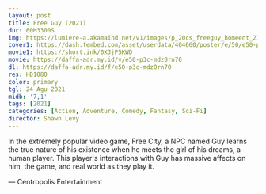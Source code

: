 ```yaml
---
layout: post
title: Free Guy (2021)
dur: 60M3300S
img: https://lumiere-a.akamaihd.net/v1/images/p_20cs_freeguy_homeent_21930_49e74453.jpeg?region=0%2C0%2C540%2C810
cover1: https://dash.fembed.com/asset/userdata/404660/poster/e/50/e50-p3c-mdz0rn70.png?v=1654183655
movie1: https://short.ink/0XJjP5KWD
movie: https://daffa-adr.my.id/v/e50-p3c-mdz0rn70
dl: https://daffa-adr.my.id/f/e50-p3c-mdz0rn70
res: HD1080
color: primary
tgl: 24 Agu 2021
midb: '7,1'
tags: [2021]
categories: [Action, Adventure, Comedy, Fantasy, Sci-Fi]
director: Shawn Levy
---
```


In the extremely popular video game, Free City, a NPC named Guy learns the true nature of his existence when he meets the girl of his dreams, a human player. This player's interactions with Guy has massive affects on him, the game, and real world as they play it.

— Centropolis Entertainment
